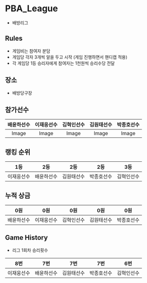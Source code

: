 # PBA_League
- 배방리그

## Rules
- 게임비는 참여자 분담
- 게임당 각자 3개씩 알을 두고 시작 (게임 진행하면서 핸디캡 적용)
- 각 게임당 1등 승리자에게 참여자는 1천원씩 승리수당 전달

## 장소
- 배방당구장

## 참가선수

|배윤하선수|이재웅선수|김혁인선수|김원태선수|박종호선수|
|:-----:|:-----:|:-----:|:-----:|:-----:|
| Image | Image | Image | Image | Image |

## 랭킹 순위
| 1등 | 2등 | 2등 | 2등 | 3등 |
|:---:|:---:|:---:|:---:|:---:|
| 이재웅선수 | 배윤하선수 | 김원태선수 | 박종호선수 | 김혁인선수 |

## 누적 상금
| 0원 | 0원 | 0원 | 0원 | 0원 |
|:--:|:--:|:--:|:--:|:--:|
| 배윤하선수 | 이재웅선수 | 김혁인선수 | 김원태선수 | 박종호선수 |

## Game History 
- 리그 1회차 승리횟수

| 8번 | 7번 | 7번 | 7번 | 6번 |
|:---:|:---:|:---:|:---:|:---:|
| 이재웅선수 | 배윤하선수 | 김원태선수 | 박종호선수 | 김혁인선수 |

